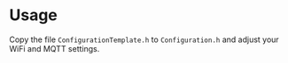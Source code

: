 
# Usage
Copy the file `ConfigurationTemplate.h` to `Configuration.h` and adjust your WiFi and MQTT settings.
